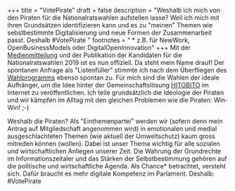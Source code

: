 +++
title = "VotePirate"
draft = false
description = "Weshalb ich mich von den Piraten für die Nationalratswahlen aufstellen lasse? Weil ich mich mit ihren Grundsätzen identifizieren kann und es zu \"meinen\" Themen wie sebstbestimmte Digitalisierung und neue Formen der Zusammenarbeit passt.  Deshalb #VotePirate "
footnotes = " * z.B. für NewWork, OpenBusinessModels oder DigitalOpenInnovation"
+++
Mit der [Medienmitteilung](https://be.piratenpartei.ch/aktuell/wahlen/eidgenoessische-wahlen-2019/) und der Publikation der Kandidaten für die Nationalratswahlen 2019 ist es nun offiziell. Da steht mein Name drauf! Der spontanen Anfrage als "Listenfüller" stimmte ich nach dem Überfliegen des [Wahlprogramms](https://be.piratenpartei.ch/programm-fuer-die-nationalen-wahlen-2019/) ebenso spontan zu. Für mich sind die Wahlen der ideale Aufhänger, um die Idee hinter der Gemeinschaftslösung [HITOBITO](http://hitobito.com) im Internet zu veröffentlichen. Ich teile grundsätzlich die Ideologie der Piraten und wir kämpfen im Alltag mit den gleichen Problemen wie die Piraten: Win-Win! ;-)

Weshalb die Piraten? Als "Einthemenpartei" werden wir (sofern denn mein Antrag auf Mitgliedschaft angenommen wird) in emotionalen und medial ausgeschlachteten Themen (wie aktuell der Umweltschutz) kaum gross mitreden können (wollen). Dabei ist unser Thema wichtig für alle sozialen und wirtschaftlichen Anliegen unserer Zeit. Die Wahrung der Grundrechte im Informationszeitaler und das Stärken der Selbstbestimmung gehören auf die politische und wirtschaftliche Agenda. Als Chance* betrachtet, versteht sich. Dafür braucht es mehr digitale Kompetenz im Parlament. Deshalb: #VotePirate

